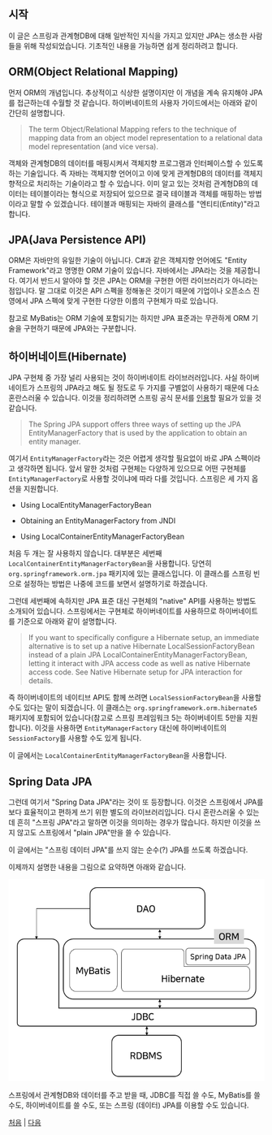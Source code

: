 ## 시작
이 글은 스프링과 관계형DB에 대해 일반적인 지식을 가지고 있지만 JPA는 생소한 사람들을 위해 작성되었습니다. 기초적인 내용을 가능하면 쉽게 정리하려고 합니다.

## ORM(Object Relational Mapping) 
먼저 ORM의 개념입니다. 추상적이고 식상한 설명이지만 이 개념을 계속 유지해야 JPA를 접근하는데 수월할 것 같습니다. 하이버네이트의 사용자 가이드에서는 아래와 같이 간단히 설명합니다.

>The term Object/Relational Mapping refers to the technique of mapping data from an object model representation to a relational data model representation (and vice versa).

객체와 관계형DB의 데이터를 매핑시켜서 객체지향 프로그램과 인터페이스할 수 있도록 하는 기술입니다. 즉 자바는 객체지향 언어이고 이에 맞게 관계형DB의 데이터를 객체지향적으로 처리하는 기술이라고 할 수 있습니다. 이미 알고 있는 것처럼 관계형DB의 데이터는 테이블이라는 형식으로 저장되어 있으므로 결국 테이블과 객체를 매핑하는 방법이라고 말할 수 있겠습니다. 테이블과 매핑되는 자바의 클래스를 "엔티티(Entity)"라고 합니다.

## JPA(Java Persistence API)
ORM은 자바만의 유일한 기술이 아닙니다. C#과 같은 객체지향 언어에도 "Entity Framework"라고 명명한 ORM 기술이 있습니다. 자바에서는 JPA라는 것을 제공합니다. 여기서 반드시 알아야 할 것은 JPA는 ORM을 구현한 어떤 라이브러리가 아니라는 점입니다. 말 그대로 이것은 API 스펙을 정해놓은 것이기 때문에 기업이나 오픈소스 진영에서 JPA 스펙에 맞게 구현한 다양한 이름의 구현체가 따로 있습니다.

참고로 MyBatis는 ORM 기술에 포함되기는 하지만 JPA 표준과는 무관하게 ORM 기술을 구현하기 때문에 JPA와는 구분합니다.

## 하이버네이트(Hibernate)
JPA 구현체 중 가장 널리 사용되는 것이 하이버네이트 라이브러러입니다. 사실 하이버네이트가 스프링의 JPA라고 해도 될 정도로 두 가지를 구별없이 사용하기 때문에 다소 혼란스러울 수 있습니다. 이것을 정리하려면 스프링 공식 문서를 [인용](https://docs.spring.io/spring-framework/docs/5.3.x/reference/html/data-access.html#orm-jpa-setup)할 필요가 있을 것 같습니다.

>The Spring JPA support offers three ways of setting up the JPA EntityManagerFactory that is used by the application to obtain an entity manager.

여기서 `EntityManagerFactory`라는 것은 어렵게 생각할 필요없이 바로 JPA 스펙이라고 생각하면 됩니다. 앞서 말한 것처럼 구현체는 다양하게 있으므로 어떤 구현체를 `EntityManagerFactory`로 사용할 것이냐에 따라 다를 것입니다. 스프링은 세 가지 옵션을 지원합니다.

- Using LocalEntityManagerFactoryBean

- Obtaining an EntityManagerFactory from JNDI

- Using LocalContainerEntityManagerFactoryBean  


처음 두 개는 잘 사용하지 않습니다. 대부분은 세번째 `LocalContainerEntityManagerFactoryBean`을 사용합니다. 당연히 `org.springframework.orm.jpa` 패키지에 있는 클래스입니다. 이 클래스를 스프링 빈으로 설정하는 방법은 나중에 코드를 보면서 설명하기로 하겠습니다.

그런데 세번째에 속하지만 JPA 표준 대신 구현체의 "native" API를 사용하는 방법도 소개되어 있습니다. 스프링에서는 구현체로 하이버네이트를 사용하므로 하이버네이트를 기준으로 아래와 같이 설명합니다.

>If you want to specifically configure a Hibernate setup, an immediate alternative is to set up a native Hibernate LocalSessionFactoryBean instead of a plain JPA LocalContainerEntityManagerFactoryBean, letting it interact with JPA access code as well as native Hibernate access code. See Native Hibernate setup for JPA interaction for details.

즉 하이버네이트의 네이티브 API도 함께 쓰려면 `LocalSessionFactoryBean`을 사용할 수도 있다는 말이 되겠습니다. 이 클래스는 `org.springframework.orm.hibernate5` 패키지에 포함되어 있습니다(참고로 스프링 프레임워크 5는 하이버네이트 5만을 지원합니다). 이것을 사용하면 `EntityManagerFactory` 대신에 하이버네이트의 `SessionFactory`를 사용할 수도 있게 됩니다.

이 글에서는 `LocalContainerEntityManagerFactoryBean`을 사용합니다.

## Spring Data JPA
그런데 여기서 "Spring Data JPA"라는 것이 또 등장합니다. 이것은 스프링에서 JPA를 보다 효율적이고 편하게 쓰기 위한 별도의 라이브러리입니다. 다시 혼란스러울 수 있는데 흔히 "스프링 JPA"라고 말하면 이것을 의미하는 경우가 많습니다. 하지만 이것을 쓰지 않고도 스프링에서 "plain JPA"만을 쓸 수 있습니다. 

이 글에서는 "스프링 데이터 JPA"를 쓰지 않는 순수(?) JPA를 쓰도록 하겠습니다.

이제까지 설명한 내용을 그림으로 요약하면 아래와 같습니다.

   ![fig01.png](../img/fig01.png)  

스프링에서 관계형DB와 데이터를 주고 받을 때, JDBC를 직접 쓸 수도, MyBatis를 쓸 수도, 하이버네이트를 쓸 수도, 또는 스프링 (데이터) JPA를 이용할 수도 있습니다.

[처음](../README.md) | [다음](../02/README.md)
